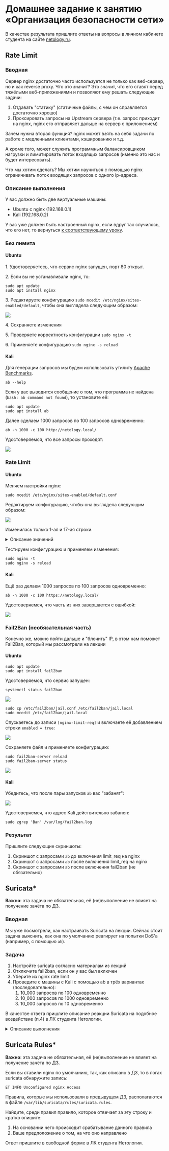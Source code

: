 # Домашнее задание к занятию «Организация безопасности сети»

В качестве результата пришлите ответы на вопросы в личном кабинете студента на сайте [netology.ru](https://netology.ru).

## Rate Limit

### Вводная

Сервер nginx достаточно часто используется не только как веб-сервер, но и как reverse proxy. Что это значит? Это значит, что его ставят перед тяжёлыми веб-приложениями и позволяют ему решать следующие задачи:
1. Отдавать "статику" (статичные файлы, с чем он справляется достаточно хорошо)
1. Проксировать запросы на Upstream сервера (т.е. запрос приходит на nginx, nginx его отправляет дальше на сервер с приложением)

Зачем нужна вторая функция? nginx может взять на себя задачи по работе с медленными клиентами, кэшированию и т.д.

А кроме того, может служить программным балансировщиком нагрузки и лимитировать поток входящих запросов (именно это нас и будет интересовать).

Что мы хотим сделать? Мы хотим научиться с помощью nginx ограничивать поток входящих запросов с одного ip-адреса.

### Описание выполнения

У вас должно быть две виртуальные машины:
* Ubuntu с nginx (192.168.0.1)
* Kali (192.168.0.2)

У вас уже должен быть настроенный nginx, если вдруг так случилось, что его нет, то вернуться [к соответствующему уроку](../07_internet).

### Без лимита

#### Ubuntu

1\. Удостоверяетесь, что сервис nginx запущен, порт 80 открыт.

2\. Если вы не устанавливали nginx, то:
```shell script
sudo apt update
sudo apt install nginx
```

3\. Редактируете конфигурацию `sudo mcedit /etc/nginx/sites-enabled/default`, чтобы она выглядела следующим образом:

![](pic/nolimit.png)

4\. Сохраняете изменения

5\. Проверяете корректность конфигурации `sudo nginx -t`

6\. Применяете конфигурацию `sudo nginx -s reload`


#### Kali

Для генерации запросов мы будем использовать утилиту [Apache Benchmarks](https://httpd.apache.org/docs/2.4/programs/ab.html).

```shell script
ab --help
```

Если у вас выводится сообщение о том, что программа не найдена (`bash: ab command not found`), то установите её:
```shell script
sudo apt update
sudo apt install ab
```

Далее сделаем 1000 запросов по 100 запросов одновременно:
```shell script
ab -n 1000 -c 100 http://netology.local/
``` 

Удостоверяемся, что все запросы проходят:

![](pic/nolimit-kali.png)

### Rate Limit

#### Ubuntu

Меняем настройки nginx:

```shell script
sudo mcedit /etc/nginx/sites-enabled/default.conf
```

Редактируем конфигурацию, чтобы она выглядела следующим образом:

![](pic/limit.png)

Изменилась только 1-ая и 17-ая строки.

<details>
<summary>Описание значений</summary>

```text
limit_req_zone $binary_remote_addr zone=limit:10m rate=50r/s
```
Создание зоны по ограничению количества запросов:
* `$binary_remote_addr` - на основании ip-адреса запрашивающего
* `zone=limit:10m` - зона с именем limit и памятью 10 мегабайт (информация о 16 000 адресах занимает примерно 1 мегабайт)
* `rate=50r/s` - 50 запросов в секунду

```text
limit_req zone=limit burst=50 nodelay
```

* `limit_req zone=limit` - включение лимита для определённого сервера.
* `burst=50` - по умолчанию, 50 запросов в секунду значит, что нельзя делать запросы чаще чем раз в 20ms, т.е. если запросы будут приходить чаще, то nginx будет откидывать их с ошибкой 503. `burst` позволяет указать количество запросов, которые допустимы в рамках окна, установленного `rate`, при этом первый будет обслужен, а остальные будут дожидаться установленного лимита по времени (те, кто вышел за пределы 50, получат 503)
* `nodelay` - позволяет не ждать положенного лимита, а отправлять запрос сразу, если это позволяют установленные лимиты
</details>

Тестируем конфигурацию и применяем изменения:
```shell script
sudo nginx -t
sudo nginx -s reload
```

#### Kali

Ещё раз делаем 1000 запросов по 100 запросов одновременно:
```shell script
ab -n 1000 -c 100 https://netology.local/
``` 

Удостоверяемся, что часть из них завершается с ошибкой:

![](pic/limit-kali.png)

### Fail2Ban (необязательная часть)

Конечно же, можно пойти дальше и "блочить" IP, в этом нам поможет Fail2Ban, который мы рассмотрели на лекции

#### Ubuntu

```shell script
sudo apt update
sudo apt install fail2ban
```

Удостоверяемся, что сервис запущен:
```shell script
systemctl status fail2ban
```

![](pic/fail2ban-status.png)

```shell script
sudo cp /etc/fail2ban/jail.conf /etc/fail2ban/jail.local
sudo mcedit /etc/fail2ban/jail.local
```

Спускаетесь до записи `[nginx-limit-req]` и включаете её добавлением строки `enabled = true`:

![](pic/fail2ban-local.png)

Сохраняете файл и применяете конфигурацию:
```shell script
sudo fail2ban-server reload
sudo fail2ban-server status
```

![](pic/fail2ban-jails.png)

#### Kali

Убедитесь, что после пары запусков `ab` вас "забанят":

![](pic/banned.png)

Удостоверяемся, что адрес Kali действительно забанен:

```shell script
sudo zgrep 'Ban' /var/log/fail2ban.log
```

### Результат

Пришлите следующие скриншоты:
1. Скриншот с запросами `ab` до включения limit_req на nginx
1. Скриншот с запросами `ab` после включения limit_req на nginx
1. Скриншот с запросами `ab` после включения fail2ban (не обязательно)

## Suricata*

**Важно**: эта задача не обязательная, её (не)выполнение не влияет на получение зачёта по ДЗ.

### Вводная

Мы уже посмотрели, как настраивать Suricata на лекции. Сейчас стоит задача выяснить, как она по умолчанию реагирует на попытки DoS'а (например, с помощью `ab`).

### Задача

1. Настройте suricata согласно материалам из лекций
1. Отключите fail2ban, если он у вас был включен
1. Уберите из nginx rate limit
1. Проведите с машины с Kali с помощью ab в трёх вариантах (последовательно):
    1. 10_000 запросов по 100 одновременно
    1. 10_000 запросов по 1000 одновременно
    1. 10_000 запросов по 10 одновременно

В качестве ответа пришлите описание реакции Suricata на подобное воздействие (п.4) в ЛК студента Нетологии.

<details>
<summary>Описание выполнения</summary>

У вас должно быть две виртуальные машины:
* Ubuntu с nginx (192.168.0.1)
* Kali (192.168.0.2)

У вас уже должен быть настроенный nginx, если вдруг так случилось, что его нет, то вернуться [к соответствующему уроку](../07_internet).

#### Ubuntu

1\. Удостоверяетесь, что сервис nginx запущен, порт 80 открыт.

2\. Если вы не устанавливали nginx, то:
```shell script
sudo apt update
sudo apt install nginx
```

3\. Редактируете конфигурацию `sudo mcedit /etc/nginx/sites-enabled/default`, чтобы она выглядела следующим образом:

![](pic/nolimit.png)

4\. Сохраняете изменения

5\. Проверяете корректность конфигурации `sudo nginx -t`

6\. Применяете конфигурацию `sudo nginx -s reload`

7\. Отключаете fail2ban с помощью команды `sudo systemctl stop fail2ban` (чтобы отключить полностью и он не запускался после перезагрузки машины, нужно дополнительно ввести команду `sudo systemctl disable fail2ban`)

8\. Устанавливаете suricata с помощью следующих команд:

```shell script
sudo apt install software-properties-common
sudo add-apt-repository ppa:oisf/suricata-stable
sudo apt update
sudo apt install suricata
sudo suricata-update
```

Примечание*: suricata-update скачивает набор правил от [ET Labs](https://rules.emergingthreats.net).

9\. Проверяете, что сервис запустился после установки

```shell script
sudo systemctl status suricata
```

10\. Меняете значение `EXTERNAL_NET` в `/etc/suricata/suricata.yaml` на `"any"`:

![](pic/suricata.png)

11\. Перезапускаете suricata:

```shell script
sudo systemctl restart suricata
```

12\. Смотрим доступные сетевые интерфейсы:

```shell script
ip addr show
```

Выбираем тот, на который у вас настроен ip 192.168.0.1 (в примере `enp0s8`):

![](pic/ipaddr.png)

13\. Запускаем suricata на выбранном интерфейсе:

```shell script
sudo suricata -c /etc/suricata/suricata.yaml -i enp0s8
```

14\. В другой консоли запускаете просмотр лога:

```shell script
sudo tail /var/log/suricata/fast.log
```

#### Kali

Для генерации запросов мы будем использовать утилиту [Apache Benchmarks](https://httpd.apache.org/docs/2.4/programs/ab.html).

```shell script
ab --help
```

Если у вас выводится сообщение о том, что программа не найдена (`bash: ab command not found`), то установите её:
```shell script
sudo apt update
sudo apt install ab
```

Далее делаем 10_000 запросов по 100 одновременно:
```shell script
ab -n 10000 -c 100 http://netology.local/
``` 

Далее делаем 10_000 запросов по 1000 одновременно:
```shell script
ab -n 10000 -c 1000 http://netology.local/
``` 

Далее делаем 10_000 запросов по 10 одновременно:
```shell script
ab -n 10000 -c 10 http://netology.local/
``` 

Опишите поведение suricata (сообщения, появляющиеся в log-файле) после:
1. 10_000 запросов по 100
1. 10_000 запросов по 1000
1. 10_000 запросов по 10

Ответ пришлите в свободной форме в ЛК студента Нетологии.

</details>

## Suricata Rules*

**Важно**: эта задача не обязательная, её (не)выполнение не влияет на получение зачёта по ДЗ.

Если вы ставили nginx по умолчанию, так, как описано в ДЗ, то в логах suricata обнаружите запись:
```text
ET INFO Unconfigured nginx Access
```

Правила, которые мы использовали в предыдущем ДЗ, располагаются в файле `/var/lib/suricata/rules/suricata.rules`.

Найдите, среди правил правило, которое отвечает за эту строку и кратко опишите:
1. На основании чего происходит срабатывание данного правила
1. Ваше предположение о том, на что оно направлено

Ответ пришлите в свободной форме в ЛК студента Нетологии.
